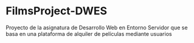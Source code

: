 # FilmsProject-DWES
Proyecto de la asignatura de Desarrollo Web en Entorno Servidor que se basa en una plataforma de alquiler de películas mediante usuarios
